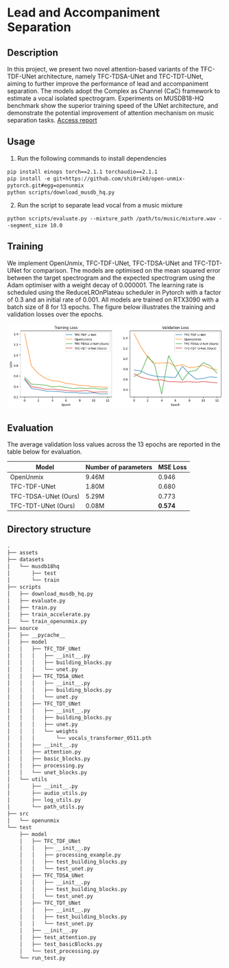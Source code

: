 # Lead and Accompaniment Separation
## Description 
In this project, we present two novel attention-based variants of the TFC-TDF-UNet architecture, namely TFC-TDSA-UNet and TFC-TDT-UNet, aiming to further improve the performance of lead and accompaniment separation. The models adopt the Complex as Channel (CaC) framework to estimate a vocal isolated spectrogram. Experiments on MUSDB18-HQ benchmark show the superior training speed of the UNet architecture, and demonstrate the potential improvement of attention mechanism on music separation tasks. [Access report](./assets/report.pdf)

## Usage
1. Run the following commands to install dependencies
```
pip install einops torch==2.1.1 torchaudio==2.1.1
pip install -e git+https://github.com/shi0rik0/open-unmix-pytorch.git#egg=openunmix
python scripts/download_musdb_hq.py
```
2. Run the script to separate lead vocal from a music mixture
```
python scripts/evaluate.py --mixture_path /path/to/music/mixture.wav --segment_size 10.0
```

## Training
We implement OpenUnmix, TFC-TDF-UNet, TFC-TDSA-UNet and TFC-TDT-UNet for comparison. The models are optimised on the mean squared error between the target spectrogram and the expected spectrogram using the Adam optimiser with a weight decay of 0.000001. The learning rate is scheduled using the ReduceLROnPlateau scheduler in Pytorch with a factor of 0.3 and an initial rate of 0.001. All models are trained on RTX3090 with a batch size of 8 for 13 epochs. The figure below illustrates the training and validation losses over the epochs.  

<img style="object-fit: contain" title="Plot of training and validation losses" src="assets/overall_result.png">


## Evaluation
The average validation loss values across the 13 epochs are reported in the table below for evaluation.

| Model        | Number of parameters    | MSE Loss|
|--------------|-----------|------------|
| OpenUnmix | 9.46M | 0.946    |
| TFC-TDF-UNet | 1.80M | 0.680 |
| TFC-TDSA-UNet (Ours) | 5.29M | 0.773 |
| TFC-TDT-UNet (Ours) | 0.08M | **0.574** |



## Directory structure
```
.
├── assets
├── datasets
│   └── musdb18hq
│       ├── test
│       └── train
├── scripts
│   ├── download_musdb_hq.py
│   ├── evaluate.py
│   ├── train.py
│   ├── train_accelerate.py
│   └── train_openunmix.py
├── source
│   ├── __pycache__
│   ├── model
│   │   ├── TFC_TDF_UNet
│   │   │   ├── __init__.py
│   │   │   ├── building_blocks.py
│   │   │   └── unet.py
│   │   ├── TFC_TDSA_UNet
│   │   │   ├── __init__.py
│   │   │   ├── building_blocks.py
│   │   │   └── unet.py
│   │   ├── TFC_TDT_UNet
│   │   │   ├── __init__.py
│   │   │   ├── building_blocks.py
│   │   │   ├── unet.py
│   │   │   └── weights
│   │   │       └── vocals_transformer_0511.pth
│   │   ├── __init__.py
│   │   ├── attention.py
│   │   ├── basic_blocks.py
│   │   ├── processing.py
│   │   └── unet_blocks.py
│   └── utils
│       ├── __init__.py
│       ├── audio_utils.py
│       ├── log_utils.py
│       └── path_utils.py
├── src
│   └── openunmix
└── test
    ├── model
    │   ├── TFC_TDF_UNet
    │   │   ├── __init__.py
    │   │   ├── processing_example.py
    │   │   ├── test_building_blocks.py
    │   │   └── test_unet.py
    │   ├── TFC_TDSA_UNet
    │   │   ├── __init__.py
    │   │   ├── test_building_blocks.py
    │   │   └── test_unet.py
    │   ├── TFC_TDT_UNet
    │   │   ├── __init__.py
    │   │   ├── test_building_blocks.py
    │   │   └── test_unet.py
    │   ├── __init__.py
    │   ├── test_attention.py
    │   ├── test_basicBlocks.py
    │   └── test_processing.py
    └── run_test.py



```
